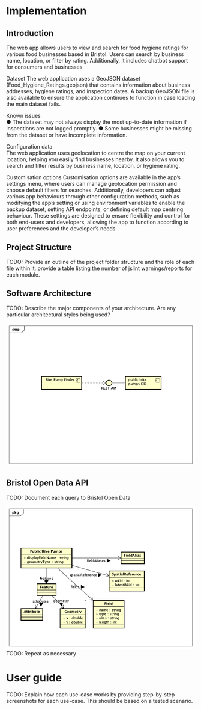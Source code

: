 # Implementation

## Introduction
The web app allows users to view and search for food hygiene ratings for various food businesses based in Bristol. Users can search by business name, location, or filter by rating. Additionally, it includes chatbot support for consumers and businesses.  

Dataset 
The web application uses a GeoJSON dataset (Food_Hygiene_Ratings.geojson) that contains information about business addresses, hygiene ratings, and inspection dates. A backup GeoJSON file is also available to ensure the application continues to function in case loading the main dataset fails.  

Known issues  
● The dataset may not always display the most up-to-date information if inspections are not logged promptly. 
● Some businesses might be missing from the dataset or have incomplete information.  

Configuration data  
The web application uses geolocation to centre the map on your current location, helping you easily find businesses nearby.  It also allows you to search and filter results by business name, location, or hygiene rating.  

Customisation options
Customisation options are available in the app’s settings menu, where users can manage geolocation permission and choose default filters for searches. Additionally, developers can adjust various app behaviours through other configuration methods, such as modifying the app’s setting or using environment variables to enable the backup dataset, setting API endpoints, or defining default map centring behaviour. These settings are designed to ensure flexibility and control for both end-users and developers, allowing the app to function according to user preferences and the developer’s needs

## Project Structure
TODO: Provide an outline of the project folder structure and the role of each file within it.
provide a table listing the number of jslint warnings/reports for each module.

## Software Architecture
TODO: Describe the major components of your architecture. Are any particular architectural styles being used?

![Insert your component Diagram here](images/component.png)

## Bristol Open Data API
TODO: Document each query to Bristol Open Data

![UML Class diagrams representing JSON query results](images/class1.png)
TODO: Repeat as necessary

# User guide
TODO: Explain how each use-case works by providing step-by-step screenshots for each use-case. This should be based on a tested scenario.
